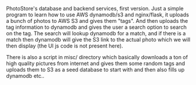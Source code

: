 PhotoStore's database and backend services, first version. Just a simple
program to learn how to use AWS dynamodb/s3 and nginx/flask, it uploads
a bunch of photos to AWS S3 and gives them "tags". And then uploads the
tag information to dynamodb and gives the user a search option to search
on the tag. The search will lookup dynamodb for a match, and if there is
a match then dynamodb will give the S3 link to the actual photo which we
will then display (the UI js code is not present here). 

There is also a script in misc/ directory which basically downloads a ton
of high quality pictures from internet and gives them some random tags
and uploads them to S3 as a seed database to start with and then also
fills up dynamodb etc..
